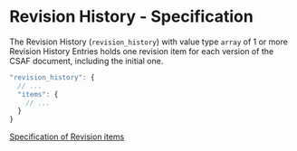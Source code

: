 # Revision History - Specification

The Revision History (`revision_history`) with value type `array` of 1 or more Revision History Entries holds one revision item for each version of the CSAF document, including the initial one.

```javascript
"revision_history": {
  // ...
  "items": {
    // ...
  }
}
```

[Specification of Revision items](revision_history/revision-spec.en.md)
